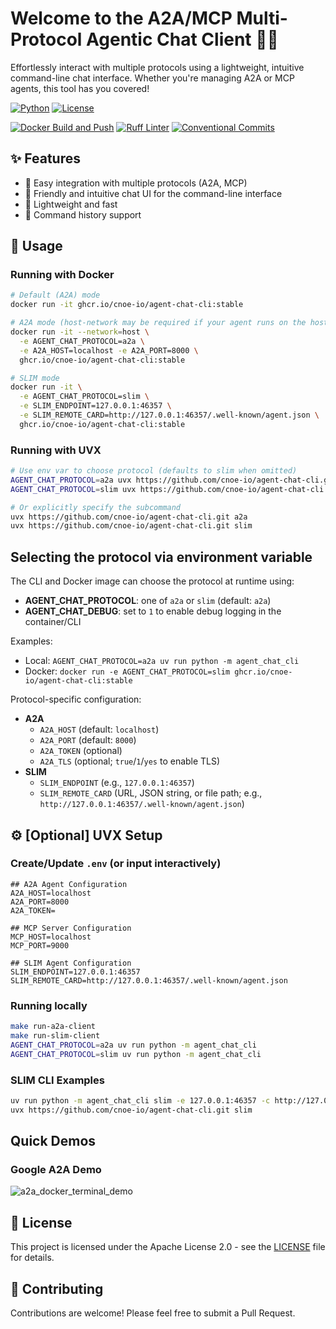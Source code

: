 # Welcome to the A2A/MCP Multi-Protocol Agentic Chat Client 🤖💬

Effortlessly interact with multiple protocols using a lightweight, intuitive command-line chat interface. Whether you're managing A2A or MCP agents, this tool has you covered!

[![Python](https://img.shields.io/badge/python-3.13%2B-blue.svg)](https://www.python.org/)
[![License](https://img.shields.io/badge/License-Apache%202.0-blue)](LICENSE)

[![Docker Build and Push](https://github.com/cnoe-io/agent-chat-cli/actions/workflows/docker-build-publish.yml/badge.svg)](https://github.com/cnoe-io/agent-chat-cli/actions/workflows/docker-build-publish.yml) [![Ruff Linter](https://github.com/cnoe-io/agent-chat-cli/actions/workflows/lint.yml/badge.svg)](https://github.com/cnoe-io/agent-chat-cli/actions/workflows/lint.yml) [![Conventional Commits](https://github.com/cnoe-io/agent-chat-cli/actions/workflows/conventional_commits.yml/badge.svg)](https://github.com/cnoe-io/agent-chat-cli/actions/workflows/conventional_commits.yml)

## ✨ Features

- 🔌 Easy integration with multiple protocols (A2A, MCP)
- 💬 Friendly and intuitive chat UI for the command-line interface
- 🚀 Lightweight and fast
- 🔄 Command history support

## 🚀 Usage

### Running with Docker

```bash
# Default (A2A) mode
docker run -it ghcr.io/cnoe-io/agent-chat-cli:stable

# A2A mode (host-network may be required if your agent runs on the host)
docker run -it --network=host \
  -e AGENT_CHAT_PROTOCOL=a2a \
  -e A2A_HOST=localhost -e A2A_PORT=8000 \
  ghcr.io/cnoe-io/agent-chat-cli:stable

# SLIM mode
docker run -it \
  -e AGENT_CHAT_PROTOCOL=slim \
  -e SLIM_ENDPOINT=127.0.0.1:46357 \
  -e SLIM_REMOTE_CARD=http://127.0.0.1:46357/.well-known/agent.json \
  ghcr.io/cnoe-io/agent-chat-cli:stable
```

### Running with UVX

```bash
# Use env var to choose protocol (defaults to slim when omitted)
AGENT_CHAT_PROTOCOL=a2a uvx https://github.com/cnoe-io/agent-chat-cli.git
AGENT_CHAT_PROTOCOL=slim uvx https://github.com/cnoe-io/agent-chat-cli.git

# Or explicitly specify the subcommand
uvx https://github.com/cnoe-io/agent-chat-cli.git a2a
uvx https://github.com/cnoe-io/agent-chat-cli.git slim
```

## Selecting the protocol via environment variable

The CLI and Docker image can choose the protocol at runtime using:

- **AGENT_CHAT_PROTOCOL**: one of `a2a` or `slim` (default: `a2a`)
- **AGENT_CHAT_DEBUG**: set to `1` to enable debug logging in the container/CLI

Examples:

- Local: `AGENT_CHAT_PROTOCOL=a2a uv run python -m agent_chat_cli`
- Docker: `docker run -e AGENT_CHAT_PROTOCOL=slim ghcr.io/cnoe-io/agent-chat-cli:stable`

Protocol-specific configuration:

- **A2A**
  - `A2A_HOST` (default: `localhost`)
  - `A2A_PORT` (default: `8000`)
  - `A2A_TOKEN` (optional)
  - `A2A_TLS` (optional; `true`/`1`/`yes` to enable TLS)
- **SLIM**
  - `SLIM_ENDPOINT` (e.g., `127.0.0.1:46357`)
  - `SLIM_REMOTE_CARD` (URL, JSON string, or file path; e.g., `http://127.0.0.1:46357/.well-known/agent.json`)

## ⚙️ [Optional] UVX Setup

### Create/Update `.env` (or input interactively)

```env
## A2A Agent Configuration
A2A_HOST=localhost
A2A_PORT=8000
A2A_TOKEN=

## MCP Server Configuration
MCP_HOST=localhost
MCP_PORT=9000

## SLIM Agent Configuration
SLIM_ENDPOINT=127.0.0.1:46357
SLIM_REMOTE_CARD=http://127.0.0.1:46357/.well-known/agent.json
```

### Running locally

```bash
make run-a2a-client
make run-slim-client
AGENT_CHAT_PROTOCOL=a2a uv run python -m agent_chat_cli
AGENT_CHAT_PROTOCOL=slim uv run python -m agent_chat_cli
```

### SLIM CLI Examples

```bash
uv run python -m agent_chat_cli slim -e 127.0.0.1:46357 -c http://127.0.0.1:46357/.well-known/agent.json
uvx https://github.com/cnoe-io/agent-chat-cli.git slim
```

## Quick Demos

### Google A2A Demo

![a2a_docker_terminal_demo](https://github.com/user-attachments/assets/2a84fd6b-102f-425b-8312-501b47c11e81)

## 📄 License

This project is licensed under the Apache License 2.0 - see the [LICENSE](LICENSE) file for details.

## 👥 Contributing

Contributions are welcome! Please feel free to submit a Pull Request.
